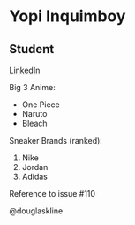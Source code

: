 Yopi Inquimboy
===
## Student
[LinkedIn](https://www.linkedin.com/in/iofiel-inquimboy-6a8300207/)

Big 3 Anime:
* One Piece
* Naruto
* Bleach

Sneaker Brands (ranked):
1. Nike
2. Jordan
3. Adidas

Reference to issue #110

@douglaskline

